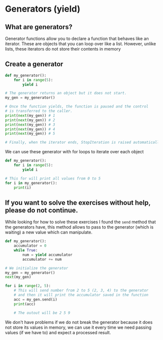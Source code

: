 # Generators (yield)

## What are generators?

Generator functions allow you to declare a function that behaves like an iterator.
These are objects that you can loop over like a list. However, unlike lists, these iterators do not store their contents in memory

## Create a generator

```python
def my_generator():
    for i in range(5):
        yield i

# The generator returns an object but it does not start.
my_gen = my_generator()

# Once the function yields, the function is paused and the control
# is transferred to the caller.
print(next(my_gen)) # 1
print(next(my_gen)) # 2
print(next(my_gen)) # 3
print(next(my_gen)) # 4
print(next(my_gen)) # 5

# Finally, when the iterator ends, StopIteration is raised automatically.
```

We can use these generator with for loops to iterate over each object

```python
def my_generator():
    for i in range(5):
        yield i

# This for will print all values from 0 to 5
for i in my_generator():
    print(i)
```

## If you want to solve the exercises without help, please do not continue.

While looking for how to solve these exercises I found the `send` method that the generators have, this method allows to pass to the generator (which is waiting) a new value which can manipulate.

```python
def my_generator():
    accumulator = 0
    while True:
        num = yield accumulator
        accumulator += num

# We initialize the generator
my_gen = my_generator()
next(my_gen)

for i in range(2, 5):
    # This will send number from 2 to 5 (2, 3, 4) to the generator
    # and then it will print the accumulator saved in the function
    acc = my_gen.send(i)
    print(acc)

    # The outout will be 2 5 9
```

We don't have problems if we do not break the generator because it does not store its values in memory, we can use it every time we need passing values (if we have to) and expect a processed result.
